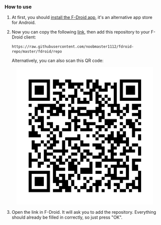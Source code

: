 
### How to use
1. At first, you should [install the F-Droid app](https://f-droid.org/), it's an alternative app store for Android.
2. Now you can copy the following [link](https://raw.githubusercontent.com/noobmaster1112/fdroid/master/fdroid/repo?fingerprint=30291C187F8C3B57B9E56C925413CDBA9627F9E4D315951A496CA1CC112FB4BF), then add this repository to your F-Droid client:

    ```
    https://raw.githubusercontent.com/noobmaster1112/fdroid-repo/master/fdroid/repo
    ```
    Alternatively, you can also scan this QR code:

    <p align="center">
      <img src="fdroid/repo/icons/icon.png" alt="F-Droid repo QR code"/>
    </p>

3. Open the link in F-Droid. It will ask you to add the repository. Everything should already be filled in correctly, so just press "OK".
